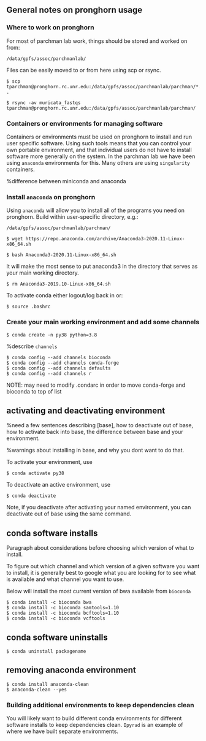 ## General notes on pronghorn usage

### Where to work on pronghorn

For most of parchman lab work, things should be stored and worked on from:

    /data/gpfs/assoc/parchmanlab/

Files can be easily moved to or from here using scp or rsync.

    $ scp tparchman@pronghorn.rc.unr.edu:/data/gpfs/assoc/parchmanlab/parchman/*.pl .

    $ rsync -av muricata_fastqs tparchman@pronghorn.rc.unr.edu:/data/gpfs/assoc/parchmanlab/parchman/

### Containers or environments for managing software

Containers or environments must be used on pronghorn to install and run user specific software. Using such tools means that you can control your own portable environment, and that individual users do not have to install software more generally on the system. In the parchman lab we have been using `anaconda` environments for this. Many others are using `singularity` containers.

%difference between miniconda and anaconda

### Install `anaconda` on pronghorn

Using `anaconda` will allow you to install all of the programs you need on pronghorn. Build within user-specific directory, e.g.: 
    
    /data/gpfs/assoc/parchmanlab/parchman/
	
    $ wget https://repo.anaconda.com/archive/Anaconda3-2020.11-Linux-x86_64.sh
    
    $ bash Anaconda3-2020.11-Linux-x86_64.sh 

It will make the most sense to put anaconda3 in the directory that serves as your main working directory.

    $ rm Anaconda3-2019.10-Linux-x86_64.sh

To activate conda either logout/log back in or:

    $ source .bashrc

### Create your main working environment and add some channels

    $ conda create -n py38 python=3.8

%describe `channels`

    $ conda config --add channels bioconda
    $ conda config --add channels conda-forge
    $ conda config --add channels defaults
    $ conda config --add channels r

NOTE: may need to modify .condarc in order to move conda-forge and bioconda to top of list

## activating and deactivating environment

%need a few sentences describing [base], how to deactivate out of base, how to activate back into base, the difference between base and your environment.

%warnings about installing in base, and why you dont want to do that.

To activate your environment, use

    $ conda activate py38

To deactivate an active environment, use

    $ conda deactivate

Note, if you deactivate after activating your named environment, you can deactivate out of base using the same command.

## conda software installs

Paragraph about considerations before choosing which version of what to install.

To figure out which channel and which version of a given software you want to install, it is generally best to google what you are looking for to see what is available and what channel you want to use.

Below will install the most current version of bwa available from `bioconda`

    $ conda install -c bioconda bwa
    $ conda install -c bioconda samtools=1.10
    $ conda install -c bioconda bcftools=1.10
    $ conda install -c bioconda vcftools

## conda software uninstalls

    $ conda uninstall packagename

## removing anaconda environment

    $ conda install anaconda-clean
    $ anaconda-clean --yes

### Building additional environments to keep dependencies clean

 You will likely want to build different conda environments for different software installs to keep dependencies clean. `Ipyrad` is an example of where we have built separate environments.